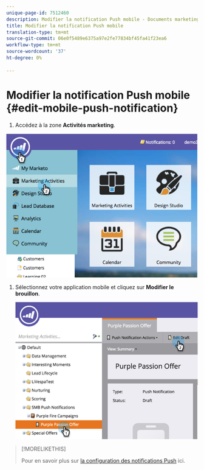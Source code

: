 ```yaml
---
unique-page-id: 7512460
description: Modifier la notification Push mobile - Documents marketing - Documentation du produit
title: Modifier la notification Push mobile
translation-type: tm+mt
source-git-commit: 06e0f5489e6375a97e2fe77834bf45fa41f23ea6
workflow-type: tm+mt
source-wordcount: '37'
ht-degree: 0%

---
```



# Modifier la notification Push mobile {#edit-mobile-push-notification}

1. Accédez à la zone **Activités marketing**.

![](assets/image2015-4-22-18-3a44-3a42.png)

1. Sélectionnez votre application mobile et cliquez sur **Modifier le brouillon**.

   ![](assets/image2015-4-22-18-3a45-3a13.png)

>[!MORELIKETHIS]
>
>Pour en savoir plus sur [la configuration des notifications Push](/help/marketo/product-docs/mobile-marketing/push-notifications/configure-mobile-push-notification.md) ici.
